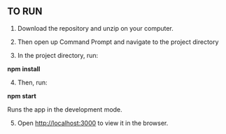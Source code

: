 ## TO RUN

1. Download the repository and unzip on your computer. 

2. Then open up Command Prompt and navigate to the project directory

3. In the project directory, run: 

**npm install**

4. Then, run: 

**npm start**

Runs the app in the development mode.

5. Open [http://localhost:3000](http://localhost:3000) to view it in the browser.

